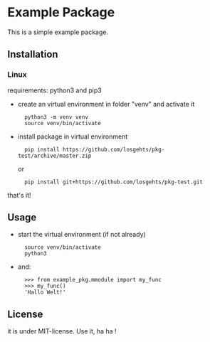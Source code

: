 # Example Package

This is a simple example package. 


## Installation
### Linux
requirements: python3 and pip3

* create an virtual environment in folder "venv" and activate it

        python3 -m venv venv
        source venv/bin/activate

* install package in virtual environment

        pip install https://github.com/losgehts/pkg-test/archive/master.zip

    or

        pip install git+https://github.com/losgehts/pkg-test.git

that's it!


## Usage
* start the virtual environment (if not already)

        source venv/bin/activate
        python3

* and:

        >>> from example_pkg.mmodule import my_func
        >>> my_func()
        'Hallo Welt!'

## License
it is under MIT-license. Use it, ha ha !

